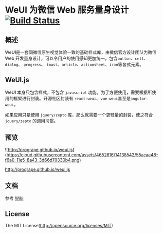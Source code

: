 WeUI 为微信 Web 服务量身设计 [![Build Status](https://travis-ci.org/progrape/weui.js.svg?branch=master)](https://travis-ci.org/progrape/weui.js)
====

## 概述

WeUI是一套同微信原生视觉体验一致的基础样式库，由微信官方设计团队为微信 Web 开发量身设计，可以令用户的使用感知更加统一。包含`button`、`cell`、`dialog`、 `progress`、 `toast`、`article`、`actionsheet`、`icon`等各式元素。

## WeUI.js

WeUI 本身只包含样式，不包含 `javascript` 功能。为了方便使用，需要根据所使用的框架进行封装。开源社区封装有 `react-weui`、`vue-weui`甚至是`angular-weui`。

如果应用只是使用 `jquery/zepto` 库，那么就需要一个更轻量的封装，使之符合 `jquery/zepto` 的调用习惯。

## 预览

![http://progrape.github.io/weui.js](https://cloud.githubusercontent.com/assets/4652816/14138542/55acaa48-f6a0-11e5-8a43-3d66d70330b4.png)

http://progrape.github.io/weui.js

## 文档

参考 [Wiki](https://github.com/progrape/weui.js/wiki) 

## License

The MIT License(http://opensource.org/licenses/MIT)
